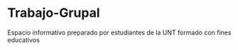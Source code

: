 # Trabajo-Grupal
Espacio informativo preparado por estudiantes de la UNT formado con fines educativos 
